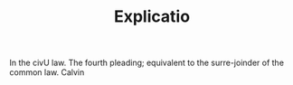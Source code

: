 ---
title: Explicatio
letter: E
permalink: "/definitions/bld-explicatio.html"
body: In the civU law. The fourth pleading; equivalent to the surre-joinder of the
  common law. Calvin
published_at: '2018-07-07'
source: Black's Law Dictionary 2nd Ed (1910)
layout: post
---